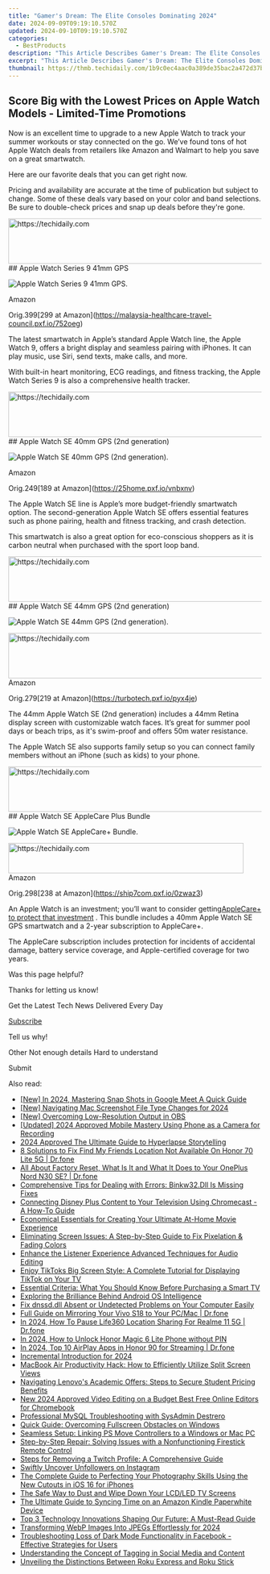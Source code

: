 ```yaml
---
title: "Gamer's Dream: The Elite Consoles Dominating 2024"
date: 2024-09-09T09:19:10.570Z
updated: 2024-09-10T09:19:10.570Z
categories:
  - BestProducts
description: "This Article Describes Gamer's Dream: The Elite Consoles Dominating 2024"
excerpt: "This Article Describes Gamer's Dream: The Elite Consoles Dominating 2024"
thumbnail: https://thmb.techidaily.com/1b9c0ec4aac0a389de35bac2a472d37b33435d994c1a8448795d8b564ff658a3.jpg
---
```


## Score Big with the Lowest Prices on Apple Watch Models - Limited-Time Promotions

Now is an excellent time to upgrade to a new Apple Watch to track your summer workouts or stay connected on the go. We’ve found tons of hot Apple Watch deals from retailers like Amazon and Walmart to help you save on a great smartwatch.

 Here are our favorite deals that you can get right now.

 Pricing and availability are accurate at the time of publication but subject to change. Some of these deals vary based on your color and band selections. Be sure to double-check prices and snap up deals before they're gone.

<!-- affiliate ads begin -->
<a href="https://ephamedtechinc.pxf.io/c/5597632/2120864/26400?prodsku=Mercury" target="_top" id="2120864">
  <img src="//a.impactradius-go.com/display-ad/26400-2120864" border="0" alt="https://techidaily.com" width="728" height="90"/>
</a>
<img height="0" width="0" src="https://ephamedtechinc.pxf.io/i/5597632/2120864/26400?prodsku=Mercury" style="position:absolute;visibility:hidden;" border="0" />
<!-- affiliate ads end -->
## Apple Watch Series 9 41mm GPS

![Apple Watch Series 9 41mm GPS.](https://www.lifewire.com/thmb/149rk6141Fwxu2K0zPzUW75uhiA=/1500x0/filters:no_upscale():max_bytes(150000):strip_icc():format(webp)/AppleWatch941mm_Amazon-c9119924b74441d799d461cb47110b97.jpg)

Amazon

 Orig.$399 [$299 at Amazon](https://malaysia-healthcare-travel-council.pxf.io/752oeg)

 The latest smartwatch in Apple’s standard Apple Watch line, the Apple Watch 9, offers a bright display and seamless pairing with iPhones. It can play music, use Siri, send texts, make calls, and more.

 With built-in heart monitoring, ECG readings, and fitness tracking, the Apple Watch Series 9 is also a comprehensive health tracker.

<!-- affiliate ads begin -->
<a href="https://ephamedtechinc.pxf.io/c/5597632/2137209/26400" target="_top" id="2137209">
  <img src="//a.impactradius-go.com/display-ad/26400-2137209" border="0" alt="https://techidaily.com" width="728" height="90"/>
</a>
<img height="0" width="0" src="https://ephamedtechinc.pxf.io/i/5597632/2137209/26400" style="position:absolute;visibility:hidden;" border="0" />
<!-- affiliate ads end -->
## Apple Watch SE 40mm GPS (2nd generation)

![Apple Watch SE 40mm GPS (2nd generation).](https://www.lifewire.com/thmb/YV3VdwrrZdcbEAiavg3f5u6XiZA=/1500x0/filters:no_upscale():max_bytes(150000):strip_icc():format(webp)/AppleWatchSE2ndgen_Amazon-fac13209ca0a408e8973c1d8a39eab7c.jpg)

Amazon

 Orig.$249 [$189 at Amazon](https://25home.pxf.io/vnbxnv)

 The Apple Watch SE line is Apple’s more budget-friendly smartwatch option. The second-generation Apple Watch SE offers essential features such as phone pairing, health and fitness tracking, and crash detection.

 This smartwatch is also a great option for eco-conscious shoppers as it is carbon neutral when purchased with the sport loop band.

<!-- affiliate ads begin -->
<a href="https://appsumo.8odi.net/c/5597632/2123749/7443" target="_top" id="2123749">
  <img src="//a.impactradius-go.com/display-ad/7443-2123749" border="0" alt="https://techidaily.com" width="728" height="90"/>
</a>
<img height="0" width="0" src="https://appsumo.8odi.net/i/5597632/2123749/7443" style="position:absolute;visibility:hidden;" border="0" />
<!-- affiliate ads end -->
## Apple Watch SE 44mm GPS (2nd generation)

![Apple Watch SE 44mm GPS (2nd generation).](https://www.lifewire.com/thmb/XqWcB_pYot6NqQT9bQzA3Wqz21I=/1500x0/filters:no_upscale():max_bytes(150000):strip_icc():format(webp)/AppleWatchSE44mm_Amazon-84b04c826608441da84bcda052f69ce4.jpg)

<!-- affiliate ads begin -->
<a href="https://appsumo.8odi.net/c/5597632/2128842/7443" target="_top" id="2128842">
  <img src="//a.impactradius-go.com/display-ad/7443-2128842" border="0" alt="https://techidaily.com" width="600" height="90"/>
</a>
<img height="0" width="0" src="https://appsumo.8odi.net/i/5597632/2128842/7443" style="position:absolute;visibility:hidden;" border="0" />
<!-- affiliate ads end -->
Amazon

 Orig.$279 [$219 at Amazon](https://turbotech.pxf.io/pyx4je)

 The 44mm Apple Watch SE (2nd generation) includes a 44mm Retina display screen with customizable watch faces. It’s great for summer pool days or beach trips, as it's swim-proof and offers 50m water resistance.

 The Apple Watch SE also supports family setup so you can connect family members without an iPhone (such as kids) to your phone.

<!-- affiliate ads begin -->
<a href="https://smilemakers.pxf.io/c/5597632/2123899/26106" target="_top" id="2123899">
  <img src="//a.impactradius-go.com/display-ad/26106-2123899" border="0" alt="https://techidaily.com" width="728" height="90"/>
</a>
<img height="0" width="0" src="https://smilemakers.pxf.io/i/5597632/2123899/26106" style="position:absolute;visibility:hidden;" border="0" />
<!-- affiliate ads end -->
## Apple Watch SE AppleCare Plus Bundle

![Apple Watch SE AppleCare+ Bundle.](https://www.lifewire.com/thmb/V_CKAJPODsRC69WDaFGFHd4gofc=/1500x0/filters:no_upscale():max_bytes(150000):strip_icc():format(webp)/AppleCareAppleWatchbundle_Amazon-36e322dc08a24ae7b5e618b6e7d07f78.jpg)

<!-- affiliate ads begin -->
<a href="https://bluettius.sjv.io/c/5597632/2139118/17108" target="_top" id="2139118">
  <img src="//a.impactradius-go.com/display-ad/17108-2139118" border="0" alt="https://techidaily.com" width="468" height="60"/>
</a>
<img height="0" width="0" src="https://bluettius.sjv.io/i/5597632/2139118/17108" style="position:absolute;visibility:hidden;" border="0" />
<!-- affiliate ads end -->
Amazon

 Orig.$298 [$238 at Amazon](https://ship7com.pxf.io/0zwaz3)

 An Apple Watch is an investment; you’ll want to consider getting[AppleCare+ to protect that investment](https://www.lifewire.com/is-applecare-plus-worth-it-8426183) . This bundle includes a 40mm Apple Watch SE GPS smartwatch and a 2-year subscription to AppleCare+.

 The AppleCare subscription includes protection for incidents of accidental damage, battery service coverage, and Apple-certified coverage for two years.

Was this page helpful?

Thanks for letting us know!

 Get the Latest Tech News Delivered Every Day

[Subscribe](https://www.lifewire.com/#)

Tell us why!

 Other  Not enough details  Hard to understand

 Submit

<ins class="adsbygoogle"
     style="display:block"
     data-ad-format="autorelaxed"
     data-ad-client="ca-pub-7571918770474297"
     data-ad-slot="1223367746"></ins>



<ins class="adsbygoogle"
     style="display:block"
     data-ad-client="ca-pub-7571918770474297"
     data-ad-slot="8358498916"
     data-ad-format="auto"
     data-full-width-responsive="true"></ins>

<span class="atpl-alsoreadstyle">Also read:</span>
<div><ul>
<li><a href="https://digital-screen-recording.techidaily.com/new-in-2024-mastering-snap-shots-in-google-meet-a-quick-guide/"><u>[New] In 2024, Mastering Snap Shots in Google Meet A Quick Guide</u></a></li>
<li><a href="https://digital-screen-recording.techidaily.com/new-navigating-mac-screenshot-file-type-changes-for-2024/"><u>[New] Navigating Mac Screenshot File Type Changes for 2024</u></a></li>
<li><a href="https://screen-sharing-recording.techidaily.com/new-overcoming-low-resolution-output-in-obs/"><u>[New] Overcoming Low-Resolution Output in OBS</u></a></li>
<li><a href="https://screen-mirroring-recording.techidaily.com/updated-2024-approved-mobile-mastery-using-phone-as-a-camera-for-recording/"><u>[Updated] 2024 Approved Mobile Mastery Using Phone as a Camera for Recording</u></a></li>
<li><a href="https://some-tips.techidaily.com/2024-approved-the-ultimate-guide-to-hyperlapse-storytelling/"><u>2024 Approved The Ultimate Guide to Hyperlapse Storytelling</u></a></li>
<li><a href="https://location-fake.techidaily.com/8-solutions-to-fix-find-my-friends-location-not-available-on-honor-70-lite-5g-drfone-by-drfone-virtual-android/"><u>8 Solutions to Fix Find My Friends Location Not Available On Honor 70 Lite 5G | Dr.fone</u></a></li>
<li><a href="https://phone-solutions.techidaily.com/all-about-factory-reset-what-is-it-and-what-it-does-to-your-oneplus-nord-n30-se-drfone-by-drfone-reset-android-reset-android/"><u>All About Factory Reset, What Is It and What It Does to Your OnePlus Nord N30 SE? | Dr.fone</u></a></li>
<li><a href="https://techno-recovery.techidaily.com/comprehensive-tips-for-dealing-with-errors-binkw32dll-is-missing-fixes/"><u>Comprehensive Tips for Dealing with Errors: Binkw32.Dll Is Missing Fixes</u></a></li>
<li><a href="https://techno-recovery.techidaily.com/connecting-disney-plus-content-to-your-television-using-chromecast-a-how-to-guide/"><u>Connecting Disney Plus Content to Your Television Using Chromecast - A How-To Guide</u></a></li>
<li><a href="https://techno-recovery.techidaily.com/economical-essentials-for-creating-your-ultimate-at-home-movie-experience/"><u>Economical Essentials for Creating Your Ultimate At-Home Movie Experience</u></a></li>
<li><a href="https://techtrends.techidaily.com/eliminating-screen-issues-a-step-by-step-guide-to-fix-pixelation-and-fading-colors/"><u>Eliminating Screen Issues: A Step-by-Step Guide to Fix Pixelation & Fading Colors</u></a></li>
<li><a href="https://extra-lessons.techidaily.com/enhance-the-listener-experience-advanced-techniques-for-audio-editing/"><u>Enhance the Listener Experience Advanced Techniques for Audio Editing</u></a></li>
<li><a href="https://techno-recovery.techidaily.com/enjoy-tiktoks-big-screen-style-a-complete-tutorial-for-displaying-tiktok-on-your-tv/"><u>Enjoy TikToks Big Screen Style: A Complete Tutorial for Displaying TikTok on Your TV</u></a></li>
<li><a href="https://techno-recovery.techidaily.com/essential-criteria-what-you-should-know-before-purchasing-a-smart-tv/"><u>Essential Criteria: What You Should Know Before Purchasing a Smart TV</u></a></li>
<li><a href="https://techno-recovery.techidaily.com/exploring-the-brilliance-behind-android-os-intelligence/"><u>Exploring the Brilliance Behind Android OS Intelligence</u></a></li>
<li><a href="https://techno-recovery.techidaily.com/fix-dnssddll-absent-or-undetected-problems-on-your-computer-easily/"><u>Fix dnssd.dll Absent or Undetected Problems on Your Computer Easily</u></a></li>
<li><a href="https://screen-mirror.techidaily.com/full-guide-on-mirroring-your-vivo-s18-to-your-pcmac-drfone-by-drfone-android/"><u>Full Guide on Mirroring Your Vivo S18 to Your PC/Mac | Dr.fone</u></a></li>
<li><a href="https://location-social.techidaily.com/in-2024-how-to-pause-life360-location-sharing-for-realme-11-5g-drfone-by-drfone-virtual-android/"><u>In 2024, How To Pause Life360 Location Sharing For Realme 11 5G | Dr.fone</u></a></li>
<li><a href="https://unlock-android.techidaily.com/in-2024-how-to-unlock-honor-magic-6-lite-phone-without-pin-by-drfone-android/"><u>In 2024, How to Unlock Honor Magic 6 Lite Phone without PIN</u></a></li>
<li><a href="https://screen-mirror.techidaily.com/in-2024-top-10-airplay-apps-in-honor-90-for-streaming-drfone-by-drfone-android/"><u>In 2024, Top 10 AirPlay Apps in Honor 90 for Streaming | Dr.fone</u></a></li>
<li><a href="https://some-techniques.techidaily.com/incremental-introduction-for-2024/"><u>Incremental Introduction for 2024</u></a></li>
<li><a href="https://techno-recovery.techidaily.com/macbook-air-productivity-hack-how-to-efficiently-utilize-split-screen-views/"><u>MacBook Air Productivity Hack: How to Efficiently Utilize Split Screen Views</u></a></li>
<li><a href="https://techno-recovery.techidaily.com/navigating-lenovos-academic-offers-steps-to-secure-student-pricing-benefits/"><u>Navigating Lenovo's Academic Offers: Steps to Secure Student Pricing Benefits</u></a></li>
<li><a href="https://smart-video-editing.techidaily.com/new-2024-approved-video-editing-on-a-budget-best-free-online-editors-for-chromebook/"><u>New 2024 Approved Video Editing on a Budget Best Free Online Editors for Chromebook</u></a></li>
<li><a href="https://data-wizards.techidaily.com/professional-mysql-troubleshooting-with-sysadmin-destrero/"><u>Professional MySQL Troubleshooting with SysAdmin Destrero</u></a></li>
<li><a href="https://windows11.techidaily.com/quick-guide-overcoming-fullscreen-obstacles-on-windows/"><u>Quick Guide: Overcoming Fullscreen Obstacles on Windows</u></a></li>
<li><a href="https://techno-recovery.techidaily.com/seamless-setup-linking-ps-move-controllers-to-a-windows-or-mac-pc/"><u>Seamless Setup: Linking PS Move Controllers to a Windows or Mac PC</u></a></li>
<li><a href="https://techno-recovery.techidaily.com/step-by-step-repair-solving-issues-with-a-nonfunctioning-firestick-remote-control/"><u>Step-by-Step Repair: Solving Issues with a Nonfunctioning Firestick Remote Control</u></a></li>
<li><a href="https://techno-recovery.techidaily.com/steps-for-removing-a-twitch-profile-a-comprehensive-guide/"><u>Steps for Removing a Twitch Profile: A Comprehensive Guide</u></a></li>
<li><a href="https://instagram-video-files.techidaily.com/swiftly-uncover-unfollowers-on-instagram/"><u>Swiftly Uncover Unfollowers on Instagram</u></a></li>
<li><a href="https://techno-recovery.techidaily.com/the-complete-guide-to-perfecting-your-photography-skills-using-the-new-cutouts-in-ios-16-for-iphones/"><u>The Complete Guide to Perfecting Your Photography Skills Using the New Cutouts in iOS 16 for iPhones</u></a></li>
<li><a href="https://techno-recovery.techidaily.com/the-safe-way-to-dust-and-wipe-down-your-lcdled-tv-screens/"><u>The Safe Way to Dust and Wipe Down Your LCD/LED TV Screens</u></a></li>
<li><a href="https://techno-recovery.techidaily.com/the-ultimate-guide-to-syncing-time-on-an-amazon-kindle-paperwhite-device/"><u>The Ultimate Guide to Syncing Time on an Amazon Kindle Paperwhite Device</u></a></li>
<li><a href="https://techno-recovery.techidaily.com/top-3-technology-innovations-shaping-our-future-a-must-read-guide/"><u>Top 3 Technology Innovations Shaping Our Future: A Must-Read Guide</u></a></li>
<li><a href="https://some-guidance.techidaily.com/transforming-webp-images-into-jpegs-effortlessly-for-2024/"><u>Transforming WebP Images Into JPEGs Effortlessly for 2024</u></a></li>
<li><a href="https://techno-recovery.techidaily.com/troubleshooting-loss-of-dark-mode-functionality-in-facebook-effective-strategies-for-users/"><u>Troubleshooting Loss of Dark Mode Functionality in Facebook - Effective Strategies for Users</u></a></li>
<li><a href="https://techno-recovery.techidaily.com/understanding-the-concept-of-tagging-in-social-media-and-content/"><u>Understanding the Concept of Tagging in Social Media and Content</u></a></li>
<li><a href="https://techno-recovery.techidaily.com/unveiling-the-distinctions-between-roku-express-and-roku-stick/"><u>Unveiling the Distinctions Between Roku Express and Roku Stick</u></a></li>
</ul></div>
